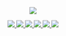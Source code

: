 
<p>
  <div align="center">
  <img src="https://github.com/user-attachments/assets/9dfc7bf9-8a21-46d8-b71d-fd9c4af9c845" />
  </div>
</p>

<p align='center'>
  <a href="https://github.com/kyechan99/capsule-render/labels/Idea">
    <img src="https://img.shields.io/badge/html5%20-%23191919.svg?style=for-the-badge&logo=html5&logoColor=%23E34F26&logoSize=300"/>
  </a>
  <a href="#demo">
    <img src="https://img.shields.io/badge/css3%20-%23191919.svg?style=for-the-badge&logo=css3&logoColor=%231572B6&logoSize=300"/>
  </a>   
  <a href="#demo">
    <img src="https://img.shields.io/badge/REACT%20-%23191919.svg?style=for-the-badge&logo=react&logoColor=%2361DAFB&logoSize=300"/>
  </a>
  <a href="https://capsule-render.vercel.app/">
    <img src="https://img.shields.io/badge/javascript%20-%23191919.svg?style=for-the-badge&logo=javascript&logoColor=%23F7DF1E&logoSize=300"/>
  </a>
  <a href="https://capsule-render.vercel.app/">
    <img src="https://img.shields.io/badge/C%2B%2B%20-%23191919.svg?style=for-the-badge&logo=c%2B%2B&logoColor=%2300599C&logoSize=300"/>
  </a>
  <a href="https://capsule-render.vercel.app/">
    <img src="https://img.shields.io/badge/mysql%20-%23191919.svg?style=for-the-badge&logo=mysql&logoColor=%234479A1&logoSize=300"/>
  </a>
</p> 


